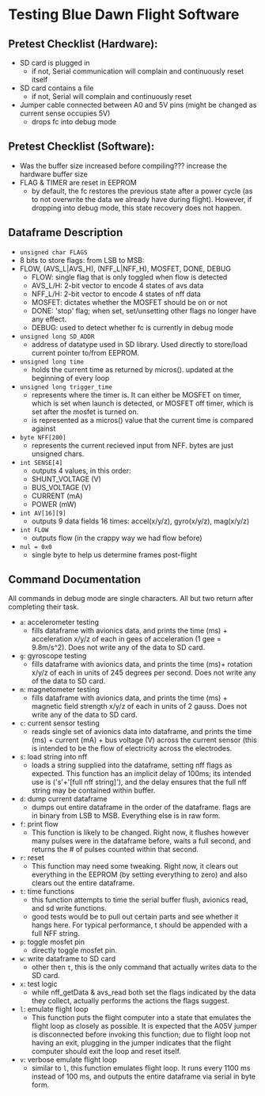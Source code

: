 # Testing Blue Dawn Flight Software

## Pretest Checklist (Hardware):
- SD card is plugged in
	- if not, Serial communication will complain  and continuously reset itself
- SD card contains a file 
	- if not, Serial will complain  and continuously reset
- Jumper cable connected between A0 and 5V pins (might be changed as current sense occupies 5V)
	- drops fc into debug mode

## Pretest Checklist (Software):
- Was the buffer size increased before compiling??? increase the hardware buffer size
- FLAG & TIMER are reset in EEPROM
	- by default, the fc restores the previous state after a power cycle (as to not overwrite the data we already have during flight). However, if dropping into debug mode, this state recovery does not happen.

## Dataframe Description
- `unsigned char FLAGS`
- 8 bits to store flags: from LSB to MSB:
- FLOW, (AVS_L|AVS_H), (NFF_L|NFF_H), MOSFET, DONE, DEBUG
	- FLOW: single flag that is only toggled when flow is detected
	- AVS_L/H: 2-bit vector to encode 4 states of avs data
	- NFF_L/H: 2-bit vector to encode 4 states of nff data
	- MOSFET: dictates whether the MOSFET should be on or not
	- DONE: 'stop' flag; when set, set/unsetting other flags no longer have any effect.
	- DEBUG: used to detect whether fc is currently in debug mode
- `unsigned long SD_ADDR`
	- address of datatype used in SD library. Used directly to store/load current pointer to/from EEPROM. 
- `unsigned long time`
	- holds the current time as returned by micros(). updated at the beginning of every loop
- `unsigned long trigger_time`
	- represents where the timer is. It can either be MOSFET on timer, which is set when launch is detected, or MOSFET off timer, which is set after the mosfet is turned on.
	- is represented as a micros() value that the current time is compared against
- `byte NFF[200]`
	- represents the current recieved input from NFF. bytes are just unsigned chars.
- `int SENSE[4]`
	- outputs 4 values, in this order:
	- SHUNT_VOLTAGE (V)
	- BUS_VOLTAGE (V)
	- CURRENT (mA)
	- POWER (mW)
- `int AV[16][9]`
	- outputs 9 data fields 16 times: accel(x/y/z), gyro(x/y/z), mag(x/y/z)
- `int FLOW`
	- outputs flow (in the crappy way we had flow before)
- `nul = 0x0`
	- single byte to help us determine frames post-flight

## Command Documentation

All commands in debug mode are single characters. All but two return after completing their task.

- `a`: accelerometer testing
	- fills dataframe with avionics data, and prints the time (ms) + acceleration x/y/z of each in gees of acceleration (1 gee = 9.8m/s^2). Does not write any of the data to SD card.
- `g`: gyroscope testing
	- fills dataframe with avionics data, and prints the time (ms)+ rotation x/y/z of each in units of 245 degrees per second. Does not write any of the data to SD card.
- `m`: magnetometer testing
	- fills dataframe with avionics data, and prints the time (ms) + magnetic field strength x/y/z of each in units of 2 gauss. Does not write any of the data to SD card.
- `c`: current sensor testing
	- reads single set of avionics data into dataframe, and prints the time (ms) + current (mA) + bus voltage (V) across the current sensor (this is intended to be the flow of electricity across the electrodes.
- `s`: load string into nff
	- loads a string supplied into the dataframe, setting nff flags as expected. This function has an implicit delay of 100ms; its intended use is ('s'+'[full nff string]'), and the delay ensures that the full nff string may be contained within buffer.
- `d`: dump current dataframe
	- dumps out entire dataframe in the order of the dataframe. flags are in binary from LSB to MSB. Everything else is in raw form.
- `f`: print flow
	- This function is likely to be changed. Right now, it flushes however many pulses were in the dataframe before, waits a full second, and returns the # of pulses counted within that second.
- `r`: reset
	- This function may need some tweaking. Right now, it clears out everything in the EEPROM (by setting everything to zero) and also clears out the entire dataframe.
- `t`: time functions
	- this function attempts to time the serial buffer flush, avionics read, and sd write functions.
	- good tests would be to pull out certain parts and see whether it hangs here. For typical performance, t should be appended with a full NFF string. 
- `p`: toggle mosfet pin
	- directly toggle mosfet pin.
- `w`: write dataframe to SD card
	- other then `t`, this is the only command that actually writes data to the SD card. 
- `x`: test logic
	- while nff_getData & avs_read both set the flags indicated by the data they collect,  actually performs the actions the flags suggest.
- `l`: emulate flight loop
	- This function puts the flight computer into a state that emulates the flight loop as closely as possible. It is expected that the A05V jumper is disconnected before invoking this function; due to flight loop not having an exit, plugging in the jumper indicates that the flight computer should exit the loop and reset itself. 
- `v`: verbose emulate flight loop
	- similar to `l`, this function emulates flight loop. It runs every 1100 ms instead of 100 ms, and outputs the entire dataframe via serial in byte form.
